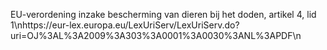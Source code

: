 EU-verordening inzake bescherming van dieren bij het doden, artikel 4, lid 1\nhttps://eur-lex.europa.eu/LexUriServ/LexUriServ.do?uri=OJ%3AL%3A2009%3A303%3A0001%3A0030%3ANL%3APDF\n
